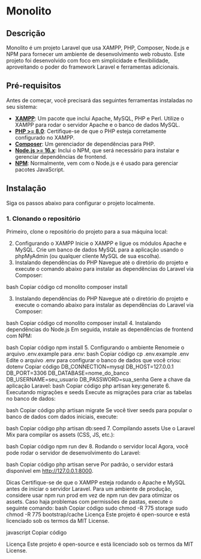 # Monolito

## Descrição

Monolito é um projeto Laravel que usa XAMPP, PHP, Composer, Node.js e NPM para fornecer um ambiente de desenvolvimento web robusto. Este projeto foi desenvolvido com foco em simplicidade e flexibilidade, aproveitando o poder do framework Laravel e ferramentas adicionais.

## Pré-requisitos

Antes de começar, você precisará das seguintes ferramentas instaladas no seu sistema:

- **[XAMPP](https://www.apachefriends.org/index.html)**: Um pacote que inclui Apache, MySQL, PHP e Perl. Utilize o XAMPP para rodar o servidor Apache e o banco de dados MySQL.
- **[PHP >= 8.0](https://www.php.net/downloads.php)**: Certifique-se de que o PHP esteja corretamente configurado no XAMPP.
- **[Composer](https://getcomposer.org/)**: Um gerenciador de dependências para PHP.
- **[Node.js >= 16.x](https://nodejs.org/)**: Inclui o NPM, que será necessário para instalar e gerenciar dependências de frontend.
- **[NPM](https://www.npmjs.com/)**: Normalmente, vem com o Node.js e é usado para gerenciar pacotes JavaScript.

## Instalação

Siga os passos abaixo para configurar o projeto localmente.

### 1. Clonando o repositório

Primeiro, clone o repositório do projeto para a sua máquina local:

2. Configurando o XAMPP
Inicie o XAMPP e ligue os módulos Apache e MySQL.
Crie um banco de dados MySQL para a aplicação usando o phpMyAdmin (ou qualquer cliente MySQL de sua escolha).
3. Instalando dependências do PHP
Navegue até o diretório do projeto e execute o comando abaixo para instalar as dependências do Laravel via Composer:

bash
Copiar código
cd monolito
composer install

3. Instalando dependências do PHP
Navegue até o diretório do projeto e execute o comando abaixo para instalar as dependências do Laravel via Composer:

bash
Copiar código
cd monolito
composer install
4. Instalando dependências do Node.js
Em seguida, instale as dependências de frontend com NPM:

bash
Copiar código
npm install
5. Configurando o ambiente
Renomeie o arquivo .env.example para .env:
bash
Copiar código
cp .env.example .env
Edite o arquivo .env para configurar o banco de dados que você criou:
dotenv
Copiar código
DB_CONNECTION=mysql
DB_HOST=127.0.0.1
DB_PORT=3306
DB_DATABASE=nome_do_banco
DB_USERNAME=seu_usuario
DB_PASSWORD=sua_senha
Gere a chave da aplicação Laravel:
bash
Copiar código
php artisan key:generate
6. Executando migrações e seeds
Execute as migrações para criar as tabelas no banco de dados:

bash
Copiar código
php artisan migrate
Se você tiver seeds para popular o banco de dados com dados iniciais, execute:

bash
Copiar código
php artisan db:seed
7. Compilando assets
Use o Laravel Mix para compilar os assets (CSS, JS, etc.):

bash
Copiar código
npm run dev
8. Rodando o servidor local
Agora, você pode rodar o servidor de desenvolvimento do Laravel:

bash
Copiar código
php artisan serve
Por padrão, o servidor estará disponível em http://127.0.0.1:8000.

Dicas
Certifique-se de que o XAMPP esteja rodando o Apache e MySQL antes de iniciar o servidor Laravel.
Para um ambiente de produção, considere usar npm run prod em vez de npm run dev para otimizar os assets.
Caso haja problemas com permissões de pastas, execute o seguinte comando:
bash
Copiar código
sudo chmod -R 775 storage
sudo chmod -R 775 bootstrap/cache
Licença
Este projeto é open-source e está licenciado sob os termos da MIT License.

javascript
Copiar código

Licença
Este projeto é open-source e está licenciado sob os termos da MIT License.
